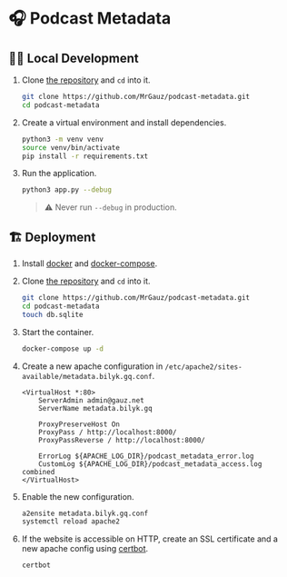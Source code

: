 # 🎧 Podcast Metadata

## 👨‍💻 Local Development

1. Clone [the repository](https://github.com/MrGauz/podcast-metadata) and `cd` into it.

    ```bash
    git clone https://github.com/MrGauz/podcast-metadata.git
    cd podcast-metadata
    ```

2. Create a virtual environment and install dependencies.

    ```bash
    python3 -m venv venv
    source venv/bin/activate
    pip install -r requirements.txt
    ```

3. Run the application.

    ```bash
    python3 app.py --debug
    ```

   > ⚠️ Never run `--debug` in production.

## 🏗️ Deployment

1. Install [docker](https://docs.docker.com/engine/install/) and [docker-compose](https://docs.docker.com/compose/install/linux/).

2. Clone [the repository](https://github.com/MrGauz/podcast-metadata) and `cd` into it.

    ```bash
    git clone https://github.com/MrGauz/podcast-metadata.git
    cd podcast-metadata
    touch db.sqlite
    ```

3. Start the container.

    ```bash
    docker-compose up -d
    ```

4. Create a new apache configuration in `/etc/apache2/sites-available/metadata.bilyk.gq.conf`.

   ```apacheconf
   <VirtualHost *:80>
       ServerAdmin admin@gauz.net
       ServerName metadata.bilyk.gq

       ProxyPreserveHost On
       ProxyPass / http://localhost:8000/
       ProxyPassReverse / http://localhost:8000/

       ErrorLog ${APACHE_LOG_DIR}/podcast_metadata_error.log
       CustomLog ${APACHE_LOG_DIR}/podcast_metadata_access.log combined
   </VirtualHost>
   ```

5. Enable the new configuration.

   ```bash
   a2ensite metadata.bilyk.gq.conf
   systemctl reload apache2
   ```

6. If the website is accessible on HTTP, create an SSL certificate and a new apache config
   using [certbot](https://certbot.eff.org/).

   ```bash
   certbot
   ```
